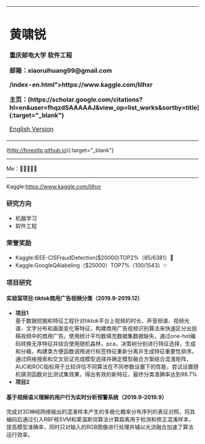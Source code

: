 <div>
<table border="0">
  <tr>
    <td width="100%">
      <h1>黄啸锐</h1>
      <p><b>重庆邮电大学 软件工程</b></p>
      <p><b>邮箱：xiaoruihuang99@gmail.com</b></p>
      <p><b> /index-en.html">https://www.kaggle.com/lilhxr</b></p>
     <p><b>主页：(https://scholar.google.com/citations?hl=en&user=fhqzdSAAAAAJ&view_op=list_works&sortby=title){:target="_blank"}</b></p>
      <p><a href="/index-en.html">English Version</a></p>
    </td>
    <td width="70%">
    </td>
  </tr>
</table>
</div>

(http://forestlp.github.io){:target="_blank"}
 
 
---

Me：🤖🐱‍👤🐱‍👓

---


Kaggle:https://www.kaggle.com/lilhxr

### 研究方向
- 机器学习
- 软件工程

### 荣誉奖励
- Kaggle:IEEE-CISFraudDetection($20000)TOP2%（85/6381）🎉
- Kaggle:GoogleQAlabeling（$25000）TOP7%（100/1543）✨

### 项目研究
#### 实验室项目:tiktok商用广告视频分类（2019.9-2019.12）
- **项目1**  
基于数据挖掘和特征工程针对tiktok平台上视频的时长、声音频谱、视频光谱、文字分布和画面变化等特征，构建商用广告视频识别算法来快速区分出投稿视频中的商用广告。使用统计平均数填充数据集数据缺失，通过one-hot编码转换无序特征并综合使用随机森林，pca，决策树分别进行特征选择，生成和分箱，构建类方便函数调用进行标签特征重新分离并生成特征重要性排序。通过网格搜索和交叉验证完成模型选择并确定模型融合方案结合混淆矩阵，AUC和ROC指标用于比较评估不同算法在不同参数设置下的性能，尝试设置随机猜测函数对比测试集效果，得出有效的新特征，最终分类准确率达到98.7%
- **项目2** 
#### 基于视频语义理解的用户行为实时分析预警系统（2019.9-2019.9）
完成对3D神经网络输出的混淆样本产生的多极化概率分布序列的表征对照，将其编码后通过引入RBF核SVM和莱温斯坦算法计算距离用于检测和修正混淆样本，提高模型准确率，同时只对输入的RGB图像进行处理并辅以光流融合加速了算法运行效率。


















